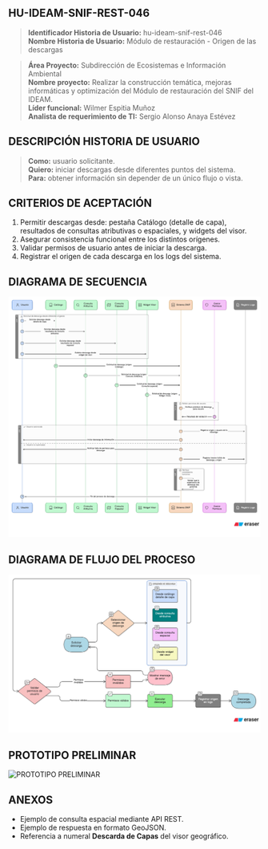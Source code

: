 ## HU-IDEAM-SNIF-REST-046

> **Identificador Historia de Usuario:** hu-ideam-snif-rest-046 \
> **Nombre Historia de Usuario:** Módulo de restauración - Origen de las descargas

> **Área Proyecto:** Subdirección de Ecosistemas e Información Ambiental \
> **Nombre proyecto:** Realizar la construcción temática, mejoras informáticas y optimización del Módulo de restauración del SNIF del IDEAM. \
> **Líder funcional:** Wilmer Espitia Muñoz\
> **Analista de requerimiento de TI:** Sergio Alonso Anaya Estévez

## DESCRIPCIÓN HISTORIA DE USUARIO

> **Como:** usuario solicitante. \
> **Quiero:**  iniciar descargas desde diferentes puntos del sistema. \
> **Para:** obtener información sin depender de un único flujo o vista.

## CRITERIOS DE ACEPTACIÓN

   1. Permitir descargas desde: pestaña Catálogo (detalle de capa), resultados de consultas atributivas o espaciales, y widgets del visor.  
   2. Asegurar consistencia funcional entre los distintos orígenes.
   3. Validar permisos de usuario antes de iniciar la descarga.
   4. Registrar el origen de cada descarga en los logs del sistema.

## DIAGRAMA DE SECUENCIA

![IMAGEN DIAGRAMA DE SECUENCIA](assets/secuencia-hu-ideam-snif-rest-046.png)

## DIAGRAMA DE FLUJO DEL PROCESO

![IMAGEN DIAGRAMA DE FLUJO DEL PROCESO](assets/actividades-hu-ideam-snif-rest-046.png)

## PROTOTIPO PRELIMINAR

![PROTOTIPO PRELIMINAR](assets/wireframe-hu-ideam-snif-rest-044.png)

## ANEXOS

- Ejemplo de consulta espacial mediante API REST.
- Ejemplo de respuesta en formato GeoJSON.
- Referencia a numeral **Descarda de Capas** del visor geográfico.
